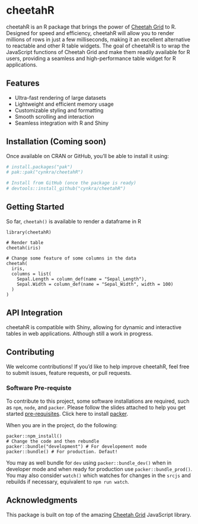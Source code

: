 # cheetahR

cheetahR is an R package that brings the power of [Cheetah Grid](https://github.com/future-architect/cheetah-grid) to R. Designed for speed and efficiency, cheetahR will allow you to render millions of rows in just a few milliseconds, making it an excellent alternative to reactable and other R table widgets. The goal of cheetahR is to wrap the JavaScript functions of Cheetah Grid and make them readily available for R users, providing a seamless and high-performance table widget for R applications.

## Features

- Ultra-fast rendering of large datasets
- Lightweight and efficient memory usage
- Customizable styling and formatting
- Smooth scrolling and interaction
- Seamless integration with R and Shiny

## Installation (Coming soon)

Once available on CRAN or GitHub, you’ll be able to install it using:

``` r
# install.packages("pak")
# pak::pak("cynkra/cheetahR")

# Install from GitHub (once the package is ready)
# devtools::install_github("cynkra/cheetahR")

```

## Getting Started
So far, `cheetah()` is available to render a dataframe in R

```{r example}
library(cheetahR)

# Render table
cheetah(iris)

# Change some feature of some columns in the data
cheetah(
  iris,
  columns = list(
    Sepal.Length = column_def(name = "Sepal_Length"),
    Sepal.Width = column_def(name = "Sepal_Width", width = 100)
  )
)
```

## API Integration
cheetahR is compatible with Shiny, allowing for dynamic and interactive tables in web applications. Although still a work in progress.

## Contributing
We welcome contributions! If you’d like to help improve cheetahR, feel free to submit issues, feature requests, or pull requests.

### Software Pre-requiste
To contribute to this project, some software installations are required, such as `npm`, `node`, and `packer`. Please follow the slides attached to help you get started [pre-requisites](https://rsc.cynkra.com/js4Shiny/#/software-pre-requisites). Click here to install [packer](https://rsc.cynkra.com/js4Shiny/#/solutions). 

When you are in the project, do the following:
```{r} 
packer::npm_install()
# Change the code and then rebundle
packer::bundle("development") # For developement mode
packer::bundle() # For production. Defaut!
```
You may as well bundle for `dev` using `packer::bundle_dev()` when in developer mode and when ready for production use `packer::bundle_prod()`. You may also consider `watch()` which watches for changes in the `srcjs` and rebuilds if necessary, equivalent to `⁠npm run watch⁠`.

## Acknowledgments
This package is built on top of the amazing [Cheetah Grid](https://github.com/future-architect/cheetah-grid) JavaScript library.
